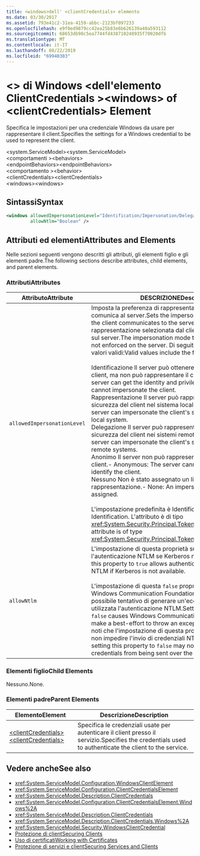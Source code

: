 ```yaml
---
title: <windows>dell' <clientCredentials> elemento
ms.date: 03/30/2017
ms.assetid: 793e41c2-31ea-4159-abbc-2123bf097233
ms.openlocfilehash: e9f0ed9879cc42ea25b83e6b626139a40a593112
ms.sourcegitcommit: 68653db98c5ea7744fd438710248935f70020dfb
ms.translationtype: MT
ms.contentlocale: it-IT
ms.lasthandoff: 08/22/2019
ms.locfileid: "69940303"
---
```

# <a name="windows-of-clientcredentials-element"></a><span data-ttu-id="b9a72-102">\<> di Windows \<dell'elemento ClientCredentials ></span><span class="sxs-lookup"><span data-stu-id="b9a72-102">\<windows> of \<clientCredentials> Element</span></span>
<span data-ttu-id="b9a72-103">Specifica le impostazioni per una credenziale Windows da usare per rappresentare il client.</span><span class="sxs-lookup"><span data-stu-id="b9a72-103">Specifies the settings for a Windows credential to be used to represent the client.</span></span>  
  
 <span data-ttu-id="b9a72-104">\<system.ServiceModel></span><span class="sxs-lookup"><span data-stu-id="b9a72-104">\<system.ServiceModel></span></span>  
<span data-ttu-id="b9a72-105">\<comportamenti ></span><span class="sxs-lookup"><span data-stu-id="b9a72-105">\<behaviors></span></span>  
<span data-ttu-id="b9a72-106">\<endpointBehaviors></span><span class="sxs-lookup"><span data-stu-id="b9a72-106">\<endpointBehaviors></span></span>  
<span data-ttu-id="b9a72-107">\<comportamento ></span><span class="sxs-lookup"><span data-stu-id="b9a72-107">\<behavior></span></span>  
<span data-ttu-id="b9a72-108">\<clientCredentials></span><span class="sxs-lookup"><span data-stu-id="b9a72-108">\<clientCredentials></span></span>  
<span data-ttu-id="b9a72-109">\<windows></span><span class="sxs-lookup"><span data-stu-id="b9a72-109">\<windows></span></span>  
  
## <a name="syntax"></a><span data-ttu-id="b9a72-110">Sintassi</span><span class="sxs-lookup"><span data-stu-id="b9a72-110">Syntax</span></span>  
  
```xml  
<windows allowedImpersonationLevel="Identification/Impersonation/Delegation/Anonymous/None"
         allowNtlm="Boolean" />
```  
  
## <a name="attributes-and-elements"></a><span data-ttu-id="b9a72-111">Attributi ed elementi</span><span class="sxs-lookup"><span data-stu-id="b9a72-111">Attributes and Elements</span></span>  
 <span data-ttu-id="b9a72-112">Nelle sezioni seguenti vengono descritti gli attributi, gli elementi figlio e gli elementi padre.</span><span class="sxs-lookup"><span data-stu-id="b9a72-112">The following sections describe attributes, child elements, and parent elements.</span></span>  
  
### <a name="attributes"></a><span data-ttu-id="b9a72-113">Attributi</span><span class="sxs-lookup"><span data-stu-id="b9a72-113">Attributes</span></span>  
  
|<span data-ttu-id="b9a72-114">Attributo</span><span class="sxs-lookup"><span data-stu-id="b9a72-114">Attribute</span></span>|<span data-ttu-id="b9a72-115">DESCRIZIONE</span><span class="sxs-lookup"><span data-stu-id="b9a72-115">Description</span></span>|  
|---------------|-----------------|  
|`allowedImpersonationLevel`|<span data-ttu-id="b9a72-116">Imposta la preferenza di rappresentazione che il client comunica al server.</span><span class="sxs-lookup"><span data-stu-id="b9a72-116">Sets the impersonation preference that the client communicates to the server.</span></span> <span data-ttu-id="b9a72-117">La modalità di rappresentazione selezionata dal client non viene imposta sul server.</span><span class="sxs-lookup"><span data-stu-id="b9a72-117">The impersonation mode that the client selects is not enforced on the server.</span></span> <span data-ttu-id="b9a72-118">Di seguito vengono elencati i valori validi:</span><span class="sxs-lookup"><span data-stu-id="b9a72-118">Valid values include the following:</span></span><br /><br /> <span data-ttu-id="b9a72-119">Identificazione Il server può ottenere l'identità e i privilegi del client, ma non può rappresentare il client.</span><span class="sxs-lookup"><span data-stu-id="b9a72-119">-   Identification: The server can get the identity and privileges of the client, but cannot impersonate the client.</span></span><br /><span data-ttu-id="b9a72-120">Rappresentazione Il server può rappresentare il contesto di sicurezza del client nel sistema locale.</span><span class="sxs-lookup"><span data-stu-id="b9a72-120">-   Impersonation: The server can impersonate the client's security context on the local system.</span></span><br /><span data-ttu-id="b9a72-121">Delegazione Il server può rappresentare il contesto di sicurezza del client nei sistemi remoti.</span><span class="sxs-lookup"><span data-stu-id="b9a72-121">-   Delegation: The server can impersonate the client's security context on remote systems.</span></span><br /><span data-ttu-id="b9a72-122">Anonimo Il server non può rappresentare o identificare il client.</span><span class="sxs-lookup"><span data-stu-id="b9a72-122">-   Anonymous: The server cannot impersonate or identify the client.</span></span><br /><span data-ttu-id="b9a72-123">Nessuno Non è stato assegnato un livello di rappresentazione.</span><span class="sxs-lookup"><span data-stu-id="b9a72-123">-   None: An impersonation level is not assigned.</span></span><br /><br /> <span data-ttu-id="b9a72-124">L'impostazione predefinita è Identification.</span><span class="sxs-lookup"><span data-stu-id="b9a72-124">The default is Identification.</span></span> <span data-ttu-id="b9a72-125">L'attributo è di tipo <xref:System.Security.Principal.TokenImpersonationLevel>.</span><span class="sxs-lookup"><span data-stu-id="b9a72-125">This attribute is of type <xref:System.Security.Principal.TokenImpersonationLevel>.</span></span>|  
|`allowNtlm`|<span data-ttu-id="b9a72-126">L'impostazione di questa proprietà su `true` consente di usare l'autenticazione NTLM se Kerberos non è disponibile.</span><span class="sxs-lookup"><span data-stu-id="b9a72-126">Setting this property to `true` allows authentication to downgrade to NTLM if Kerberos is not available.</span></span><br /><br /> <span data-ttu-id="b9a72-127">L'impostazione di questa `false` proprietà su fa sì che Windows Communication Foundation (WCF) faccia il possibile tentativo di generare un'eccezione se viene utilizzata l'autenticazione NTLM.</span><span class="sxs-lookup"><span data-stu-id="b9a72-127">Setting this property to `false` causes Windows Communication Foundation (WCF) to make a best-effort to throw an exception if NTLM is used.</span></span> <span data-ttu-id="b9a72-128">Si noti che l'impostazione di questa proprietà su `false` potrebbe non impedire l'invio di credenziali NTLM nella rete.</span><span class="sxs-lookup"><span data-stu-id="b9a72-128">Note that setting this property to `false` may not prevent NTLM credentials from being sent over the wire.</span></span>|  
  
### <a name="child-elements"></a><span data-ttu-id="b9a72-129">Elementi figlio</span><span class="sxs-lookup"><span data-stu-id="b9a72-129">Child Elements</span></span>  
 <span data-ttu-id="b9a72-130">Nessuno.</span><span class="sxs-lookup"><span data-stu-id="b9a72-130">None.</span></span>  
  
### <a name="parent-elements"></a><span data-ttu-id="b9a72-131">Elementi padre</span><span class="sxs-lookup"><span data-stu-id="b9a72-131">Parent Elements</span></span>  
  
|<span data-ttu-id="b9a72-132">Elemento</span><span class="sxs-lookup"><span data-stu-id="b9a72-132">Element</span></span>|<span data-ttu-id="b9a72-133">Descrizione</span><span class="sxs-lookup"><span data-stu-id="b9a72-133">Description</span></span>|  
|-------------|-----------------|  
|[<span data-ttu-id="b9a72-134">\<clientCredentials></span><span class="sxs-lookup"><span data-stu-id="b9a72-134">\<clientCredentials></span></span>](clientcredentials.md)|<span data-ttu-id="b9a72-135">Specifica le credenziali usate per autenticare il client presso il servizio.</span><span class="sxs-lookup"><span data-stu-id="b9a72-135">Specifies the credentials used to authenticate the client to the service.</span></span>|  
  
## <a name="see-also"></a><span data-ttu-id="b9a72-136">Vedere anche</span><span class="sxs-lookup"><span data-stu-id="b9a72-136">See also</span></span>

- <xref:System.ServiceModel.Configuration.WindowsClientElement>
- <xref:System.ServiceModel.Configuration.ClientCredentialsElement>
- <xref:System.ServiceModel.Description.ClientCredentials>
- <xref:System.ServiceModel.Configuration.ClientCredentialsElement.Windows%2A>
- <xref:System.ServiceModel.Description.ClientCredentials>
- <xref:System.ServiceModel.Description.ClientCredentials.Windows%2A>
- <xref:System.ServiceModel.Security.WindowsClientCredential>
- [<span data-ttu-id="b9a72-137">Protezione di client</span><span class="sxs-lookup"><span data-stu-id="b9a72-137">Securing Clients</span></span>](../../../wcf/securing-clients.md)
- [<span data-ttu-id="b9a72-138">Uso di certificati</span><span class="sxs-lookup"><span data-stu-id="b9a72-138">Working with Certificates</span></span>](../../../wcf/feature-details/working-with-certificates.md)
- [<span data-ttu-id="b9a72-139">Protezione di servizi e client</span><span class="sxs-lookup"><span data-stu-id="b9a72-139">Securing Services and Clients</span></span>](../../../wcf/feature-details/securing-services-and-clients.md)

